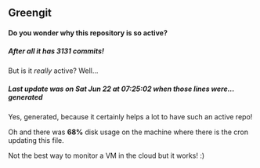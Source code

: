 ## Greengit

#### Do you wonder why this repository is so active?

##### After all it has 3131 commits!

But is it *really* active? Well...

##### Last update was on Sat Jun 22 at 07:25:02 when those lines were... generated

Yes, generated, because it certainly helps a lot to have such an active repo!

Oh and there was **68%** disk usage on the machine
where there is the cron updating this file.

Not the best way to monitor a VM in the cloud but it works! :)

